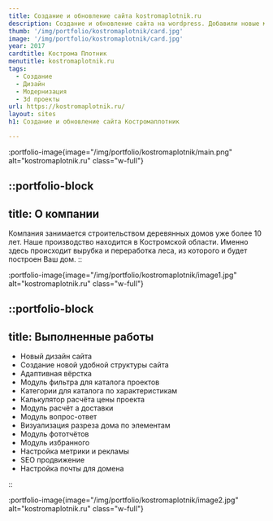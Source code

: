 ```yaml
---
title: Создание и обновление сайта kostromaplotnik.ru
description: Создание и обновление сайта на wordpress. Добавили новые модули.
thumb: '/img/portfolio/kostromaplotnik/card.jpg'
image: '/img/portfolio/kostromaplotnik/card.jpg'
year: 2017
cardtitle: Кострома Плотник
menutitle: kostromaplotnik.ru
tags:
  - Создание
  - Дизайн
  - Модернизация
  - 3d проекты
url: https://kostromaplotnik.ru/
layout: sites
h1: Создание и обновление сайта Костромаплотник

---
```



:portfolio-image{image="/img/portfolio/kostromaplotnik/main.png" alt="kostromaplotnik.ru" class="w-full"}

::portfolio-block
---
title: О компании
---
Компания занимается строительством деревянных домов уже более 10 лет. Наше производство находится в Костромской области.
Именно здесь происходит вырубка и переработка леса, из которого и будет построен Ваш дом.
::

:portfolio-image{image="/img/portfolio/kostromaplotnik/image1.jpg" alt="kostromaplotnik.ru" class="w-full"}

::portfolio-block
---
title: Выполненные работы
---

- Новый дизайн сайта
- Создание новой удобной структуры сайта
- Адаптивная вёрстка
- Модуль фильтра для каталога проектов
- Категории для каталога по характеристикам
- Калькулятор расчёта цены проекта
- Модуль расчёт а доставки
- Модуль вопрос-ответ
- Визуализация разреза дома по элементам
- Модуль фототчётов
- Модуль избранного
- Настройка метрики и рекламы
- SEO продвижение
- Настройка почты для домена

::

:portfolio-image{image="/img/portfolio/kostromaplotnik/image2.jpg" alt="kostromaplotnik.ru" class="w-full"}